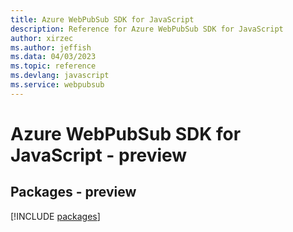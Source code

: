```yaml
---
title: Azure WebPubSub SDK for JavaScript
description: Reference for Azure WebPubSub SDK for JavaScript
author: xirzec
ms.author: jeffish
ms.data: 04/03/2023
ms.topic: reference
ms.devlang: javascript
ms.service: webpubsub
---
```

# Azure WebPubSub SDK for JavaScript - preview
## Packages - preview
[!INCLUDE [packages](webpubsub-index.md)]
